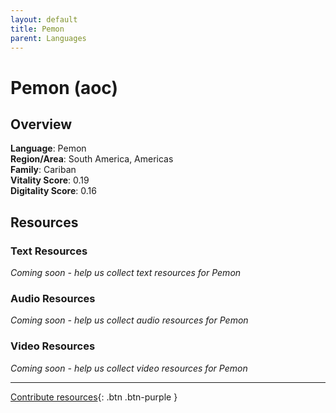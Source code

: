 ```yaml
---
layout: default
title: Pemon
parent: Languages
---
```


# Pemon (aoc)

## Overview

**Language**: Pemon  
**Region/Area**: South America, Americas  
**Family**: Cariban  
**Vitality Score**: 0.19  
**Digitality Score**: 0.16  

## Resources

### Text Resources
*Coming soon - help us collect text resources for Pemon*

### Audio Resources
*Coming soon - help us collect audio resources for Pemon*

### Video Resources
*Coming soon - help us collect video resources for Pemon*

---

[Contribute resources](https://fairtrain.github.io/){: .btn .btn-purple }
